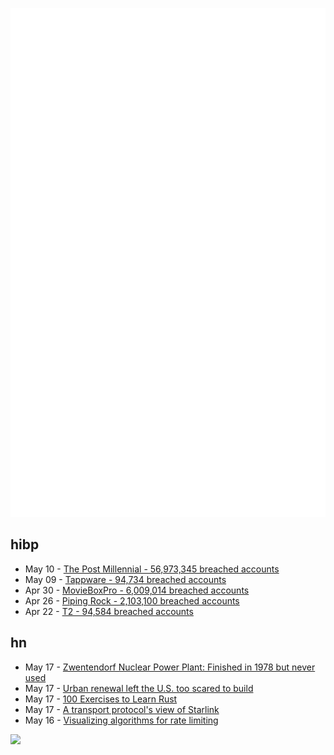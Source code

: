 ![Metrics](https://raw.githubusercontent.com/phixion/phixion/master/metrics.svg)

## hibp

<!--
for https://github.com/phixion/phixion/blob/main/.github/workflows/feeds.yml
-->
<!--START_SECTION:haveibeenpwnd-->
- May 10 - [The Post Millennial - 56,973,345 breached accounts](https://haveibeenpwned.com/PwnedWebsites#ThePostMillennial)
- May 09 - [Tappware - 94,734 breached accounts](https://haveibeenpwned.com/PwnedWebsites#Tappware)
- Apr 30 - [MovieBoxPro - 6,009,014 breached accounts](https://haveibeenpwned.com/PwnedWebsites#MovieBoxPro)
- Apr 26 - [Piping Rock - 2,103,100 breached accounts](https://haveibeenpwned.com/PwnedWebsites#PipingRock)
- Apr 22 - [T2 - 94,584 breached accounts](https://haveibeenpwned.com/PwnedWebsites#T2)
<!--END_SECTION:haveibeenpwnd-->

## hn

<!--
for https://github.com/phixion/phixion/blob/main/.github/workflows/feeds.yml
-->
<!--START_SECTION:hn-->
- May 17 - [Zwentendorf Nuclear Power Plant: Finished in 1978 but never used](https://www.atlasobscura.com/places/zwentendorf-nuclear-power-plant)
- May 17 - [Urban renewal left the U.S. too scared to build](https://darrellowens.substack.com/p/how-urban-renewal-ruined-everything)
- May 17 - [100 Exercises to Learn Rust](https://rust-exercises.com/)
- May 17 - [A transport protocol's view of Starlink](https://www.potaroo.net/ispcol/2024-05/starlink-tcp.html)
- May 16 - [Visualizing algorithms for rate limiting](https://smudge.ai/blog/ratelimit-algorithms)
<!--END_SECTION:hn-->

<!--
for https://yhype.me
-->
![](https://hit.yhype.me/github/profile?user_id=13013670)
